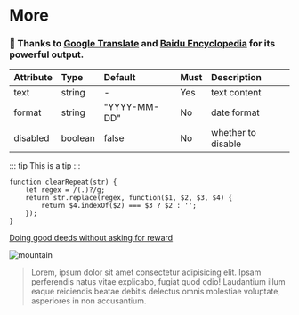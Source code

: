 # More

### :tada: Thanks to [Google Translate](https://translate.google.cn/) and [Baidu Encyclopedia](https://baike.baidu.com/) for its powerful output.

| Attribute | Type | Default | Must | Description |
|:------------- |:-------------|:-----|:-----|:-----|
| text | string | - | Yes | text content |
| format | string | "YYYY-MM-DD" | No | date format |
| disabled | boolean | false | No | whether to disable |

::: tip
This is a tip
:::

``` js{2}
function clearRepeat(str) {
	let regex = /(.)?/g;
	return str.replace(regex, function($1, $2, $3, $4) {
		return $4.indexOf($2) === $3 ? $2 : '';
	});
}
```

[Doing good deeds without asking for reward](https://github.com/xhsdnn)

![mountain](/images/mountain.jpeg)

> Lorem, ipsum dolor sit amet consectetur adipisicing elit. Ipsam perferendis natus vitae explicabo, fugiat quod odio! Laudantium illum eaque reiciendis beatae debitis delectus omnis molestiae voluptate, asperiores in non accusantium.
